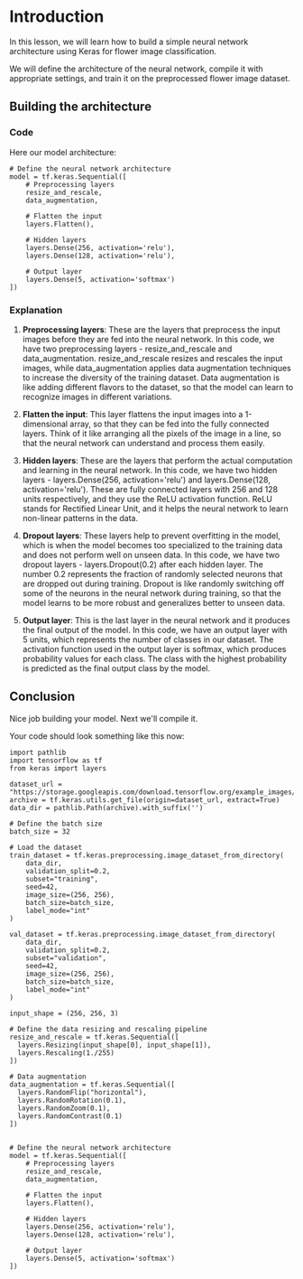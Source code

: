 # Introduction

In this lesson, we will learn how to build a simple neural network architecture using Keras for flower image classification. 

We will define the architecture of the neural network, compile it with appropriate settings, and train it on the preprocessed flower image dataset.

## Building the architecture

### Code

Here our model architecture:

```
# Define the neural network architecture
model = tf.keras.Sequential([
    # Preprocessing layers
    resize_and_rescale,
    data_augmentation,
    
    # Flatten the input
    layers.Flatten(),
    
    # Hidden layers
    layers.Dense(256, activation='relu'),
    layers.Dense(128, activation='relu'),
    
    # Output layer
    layers.Dense(5, activation='softmax')
])
```

### Explanation

1. **Preprocessing layers**: These are the layers that preprocess the input images before they are fed into the neural network. In this code, we have two preprocessing layers - resize_and_rescale and data_augmentation. resize_and_rescale resizes and rescales the input images, while data_augmentation applies data augmentation techniques to increase the diversity of the training dataset. Data augmentation is like adding different flavors to the dataset, so that the model can learn to recognize images in different variations.

2. **Flatten the input**: This layer flattens the input images into a 1-dimensional array, so that they can be fed into the fully connected layers. Think of it like arranging all the pixels of the image in a line, so that the neural network can understand and process them easily.

3. **Hidden layers**: These are the layers that perform the actual computation and learning in the neural network. In this code, we have two hidden layers - layers.Dense(256, activation='relu') and layers.Dense(128, activation='relu'). These are fully connected layers with 256 and 128 units respectively, and they use the ReLU activation function. ReLU stands for Rectified Linear Unit, and it helps the neural network to learn non-linear patterns in the data.

4. **Dropout layers**: These layers help to prevent overfitting in the model, which is when the model becomes too specialized to the training data and does not perform well on unseen data. In this code, we have two dropout layers - layers.Dropout(0.2) after each hidden layer. The number 0.2 represents the fraction of randomly selected neurons that are dropped out during training. Dropout is like randomly switching off some of the neurons in the neural network during training, so that the model learns to be more robust and generalizes better to unseen data.

5. **Output layer**: This is the last layer in the neural network and it produces the final output of the model. In this code, we have an output layer with 5 units, which represents the number of classes in our dataset. The activation function used in the output layer is softmax, which produces probability values for each class. The class with the highest probability is predicted as the final output class by the model.

## Conclusion

Nice job building your model. Next we'll compile it.

Your code should look something like this now:

```
import pathlib
import tensorflow as tf
from keras import layers

dataset_url = "https://storage.googleapis.com/download.tensorflow.org/example_images/flower_photos.tgz"
archive = tf.keras.utils.get_file(origin=dataset_url, extract=True)
data_dir = pathlib.Path(archive).with_suffix('')

# Define the batch size
batch_size = 32

# Load the dataset
train_dataset = tf.keras.preprocessing.image_dataset_from_directory(
    data_dir,
    validation_split=0.2,
    subset="training",
    seed=42,
    image_size=(256, 256),
    batch_size=batch_size,
    label_mode="int"
)

val_dataset = tf.keras.preprocessing.image_dataset_from_directory(
    data_dir,
    validation_split=0.2,
    subset="validation",
    seed=42,
    image_size=(256, 256),
    batch_size=batch_size,
    label_mode="int"
)

input_shape = (256, 256, 3)

# Define the data resizing and rescaling pipeline
resize_and_rescale = tf.keras.Sequential([
  layers.Resizing(input_shape[0], input_shape[1]),
  layers.Rescaling(1./255)
])

# Data augmentation
data_augmentation = tf.keras.Sequential([
  layers.RandomFlip("horizontal"),
  layers.RandomRotation(0.1),
  layers.RandomZoom(0.1),
  layers.RandomContrast(0.1)
])


# Define the neural network architecture
model = tf.keras.Sequential([
    # Preprocessing layers
    resize_and_rescale,
    data_augmentation,
    
    # Flatten the input
    layers.Flatten(),
    
    # Hidden layers
    layers.Dense(256, activation='relu'),
    layers.Dense(128, activation='relu'),
    
    # Output layer
    layers.Dense(5, activation='softmax')
])
```